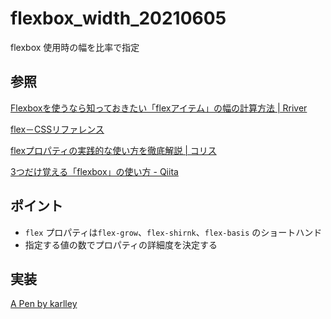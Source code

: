 # flexbox_width_20210605

flexbox 使用時の幅を比率で指定

## 参照

[Flexboxを使うなら知っておきたい「flexアイテム」の幅の計算方法 \| Rriver](https://parashuto.com/rriver/development/how-flex-item-width-is-calculated)

[flex－CSSリファレンス](http://www.htmq.com/css/flex.shtml)

[flexプロパティの実践的な使い方を徹底解説 \| コリス](https://coliss.com/articles/build-websites/operation/css/about-flex-property.html)

[3つだけ覚える「flexbox」の使い方 \- Qiita](https://qiita.com/hashrock/items/939684b9207dbab1d59e)

## ポイント

* `flex` プロパティは`flex-grow`、`flex-shirnk`、`flex-basis` のショートハンド
* 指定する値の数でプロパティの詳細度を決定する

## 実装

[A Pen by karlley](https://codepen.io/karlley/pen/NWpMxdM)
